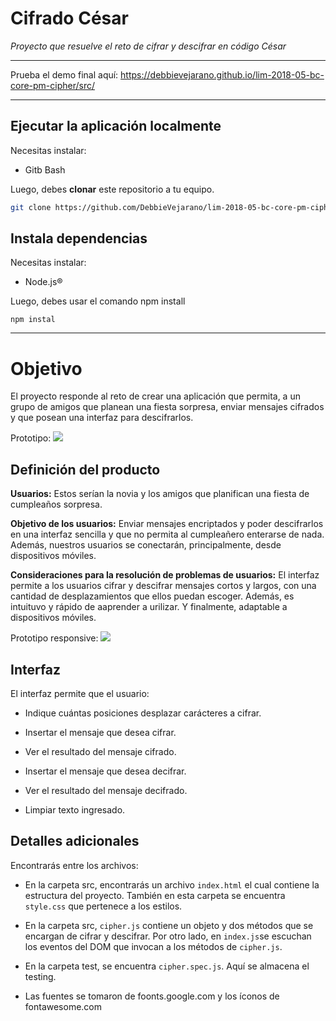 # Cifrado César 
_Proyecto que resuelve el reto de cifrar y descifrar en código César_

***
Prueba el demo final aquí: https://debbievejarano.github.io/lim-2018-05-bc-core-pm-cipher/src/

***
## Ejecutar la aplicación localmente

Necesitas instalar:
* Gitb Bash

Luego, debes **clonar** este repositorio a tu equipo.
```bash
git clone https://github.com/DebbieVejarano/lim-2018-05-bc-core-pm-cipher.git
```

## Instala dependencias
Necesitas instalar:
* Node.js®

Luego, debes usar el comando npm install 
```
npm instal
```

***
# Objetivo
El proyecto responde al reto de crear una aplicación que permita, a un grupo de amigos que planean una fiesta sorpresa, enviar mensajes cifrados y que posean una interfaz para descifrarlos.

Prototipo:
![](https://fotos.subefotos.com/eb6a5352fc51d649b95f70c5a48a1bb6o.png) 

## Definición del producto

**Usuarios:** Estos serían la novia y los amigos que planifican una fiesta de cumpleaños sorpresa.

**Objetivo de los usuarios:** Enviar mensajes encriptados y poder descifrarlos en una interfaz sencilla y que no permita al cumpleañero enterarse de nada. Además, nuestros usuarios se conectarán, principalmente, desde dispositivos móviles.

**Consideraciones para la resolución de problemas de usuarios:** El interfaz permite a los usuarios cifrar y descifrar mensajes cortos y largos, con una cantidad de desplazamientos que ellos puedan escoger. Además, es intuituvo y rápido de aaprender a urilizar. Y finalmente, adaptable a dispositivos móviles.

Prototipo responsive:
![](https://fotos.subefotos.com/1c9ae6057d7c2f95ba26068aba7e06eco.png)

## Interfaz
El interfaz permite que el usuario:

* Indique cuántas posiciones desplazar carácteres a cifrar.

* Insertar el mensaje que desea cifrar.

* Ver el resultado del mensaje cifrado.

* Insertar el mensaje que desea decifrar.

* Ver el resultado del mensaje decifrado.

* Limpiar texto ingresado.

## Detalles adicionales
Encontrarás entre los archivos:

* En la carpeta src, encontrarás un archivo `index.html` el cual contiene la estructura del proyecto. También en esta carpeta se encuentra `style.css` que pertenece a los estilos.
* En la carpeta src, `cipher.js` contiene un objeto y dos métodos que se encargan de cifrar y descifrar. Por otro lado, en `index.js`se escuchan los eventos del DOM que invocan a los métodos de `cipher.js`.

* En la carpeta test, se encuentra `cipher.spec.js`. Aquí se almacena el testing.

* Las fuentes se tomaron de foonts.google.com y los íconos de fontawesome.com


